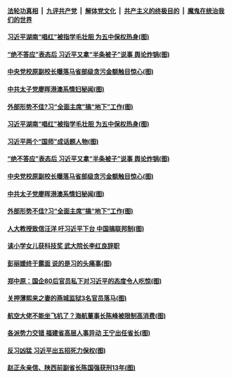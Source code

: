 ####  [法轮功真相](../../../../basic/blob/master/README.md?t=09200002) &nbsp;|&nbsp; [九评共产党](../../../../9ping.md/blob/master/README.md?t=09200002) &nbsp;|&nbsp; [解体党文化](../../../../jtdwh.md/blob/master/README.md?t=09200002)  &nbsp;|&nbsp; [共产主义的终极目的](../../../../gczydzjmd.md/blob/master/README.md?t=09200002) &nbsp;|&nbsp; [魔鬼在统治我们的世界](../../../../mgztzwmdsj.md/blob/master/README.md?t=09200002) 

#### [习近平湖南“唱红”被指学毛壮胆 为五中保权热身(图)](../pages/p2/946622.md?t=09200002) 

#### [“绝不答应”表态后 习近平又拿“半条被子”说事 舆论炸锅(图)](../pages/p2/946515.md?t=09200002) 

#### [中央党校原副校长曝落马省部级贪污金额触目惊心(图)](../pages/p2/946503.md?t=09200002) 

#### [中共太子党廖晖港澳系情妇秘闻(图)](../pages/p2/946426.md?t=09200002) 

#### [外部形势不佳?习“全面主席”搞“地下”工作(图)](../pages/p2/946431.md?t=09200002) 



#### [习近平湖南“唱红”被指学毛壮胆 为五中保权热身(图)](../pages/p2/946622.md?t=09200002) 

#### [习近平两个“国师”成话题人物(图)](../pages/p2/946344.md?t=09200002) 

#### [“绝不答应”表态后 习近平又拿“半条被子”说事 舆论炸锅(图)](../pages/p2/946515.md?t=09200002) 

#### [中央党校原副校长曝落马省部级贪污金额触目惊心(图)](../pages/p2/946503.md?t=09200002) 

#### [中共太子党廖晖港澳系情妇秘闻(图)](../pages/p2/946426.md?t=09200002) 

#### [外部形势不佳?习“全面主席”搞“地下”工作(图)](../pages/p2/946431.md?t=09200002) 



#### [人大教授致信汪洋 吁习近平下台 中国搞联邦制(图)](../pages/p2/946418.md?t=09200002) 

#### [读小学女儿获科技奖 武大院长李红良辞职](../pages/p2/946409.md?t=09200002) 

#### [彭丽媛终于露面 说的是习的头痛事(图)](../pages/p2/946391.md?t=09200002) 

#### [郑中原：国企80后官员私下对习近平的态度令人吃惊(图)](../pages/p2/946323.md?t=09200002) 


#### [关押薄熙来之妻的燕城监狱3名官员落马(图)](../pages/p2/946294.md?t=09200002) 

#### [航空大佬不能坐飞机了？海航董事长陈峰被限制高消费(图)](../pages/p2/946308.md?t=09200002) 

#### [各派势力交错 福建省高层人事异动 王宁出任省长(图)](../pages/p2/946290.md?t=09200002) 

#### [反习凶猛 习近平出五招死力保权(图)](../pages/p2/946207.md?t=09200002) 


#### [赵正永亲信、陕西前副省长陈国强获刑13年(图)](../pages/p2/946191.md?t=09200002) 

